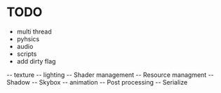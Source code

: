 # TODO

- multi thread
- pyhsics
- audio
- scripts
- add dirty flag

-- texture
-- lighting
-- Shader management
-- Resource managment
-- Shadow
-- Skybox
-- animation
-- Post processing
-- Serialize
